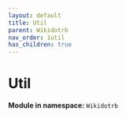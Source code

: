 ```yaml
---
layout: default
title: Util
parent: Wikidotrb
nav_order: 1util
has_children: true
---
```


# Util

**Module in namespace:** `Wikidotrb`

